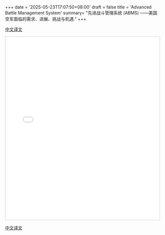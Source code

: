 +++
date = '2025-05-23T17:07:50+08:00'
draft = false
title = 'Advanced Battle Management System'
summary= "先进战斗管理系统 (ABMS) ——美国空军面临的需求、进展、挑战与机遇."
+++

[中文译文](/pdf/Advanced_Battle_Management_System.pdf)



<iframe
  src="/pdf/Advanced_Battle_Management_System.pdf"
  width="100%"
  height="600"
  style="border:1px solid #ccc;"
>
  此浏览器不支持 iframe，请  
  <a href="/pdf/Advanced_Battle_Management_System.pdf">点击下载 PDF</a>
</iframe>




[中文译文](/pdf/Advanced_Battle_Management_System.pdf)



